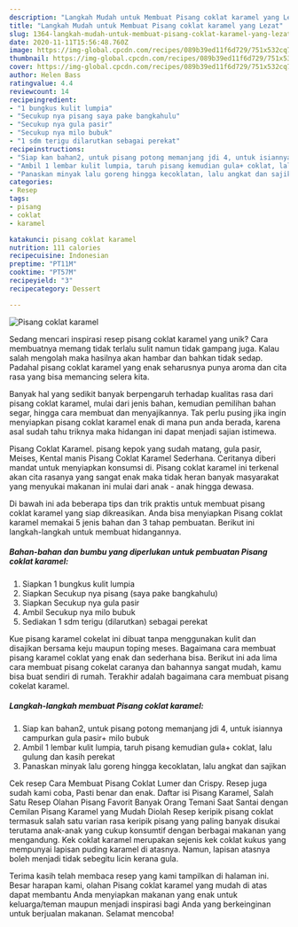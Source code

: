 ```yaml
---
description: "Langkah Mudah untuk Membuat Pisang coklat karamel yang Lezat"
title: "Langkah Mudah untuk Membuat Pisang coklat karamel yang Lezat"
slug: 1364-langkah-mudah-untuk-membuat-pisang-coklat-karamel-yang-lezat
date: 2020-11-11T15:56:48.760Z
image: https://img-global.cpcdn.com/recipes/089b39ed11f6d729/751x532cq70/pisang-coklat-karamel-foto-resep-utama.jpg
thumbnail: https://img-global.cpcdn.com/recipes/089b39ed11f6d729/751x532cq70/pisang-coklat-karamel-foto-resep-utama.jpg
cover: https://img-global.cpcdn.com/recipes/089b39ed11f6d729/751x532cq70/pisang-coklat-karamel-foto-resep-utama.jpg
author: Helen Bass
ratingvalue: 4.4
reviewcount: 14
recipeingredient:
- "1 bungkus kulit lumpia"
- "Secukup nya pisang saya pake bangkahulu"
- "Secukup nya gula pasir"
- "Secukup nya milo bubuk"
- "1 sdm terigu dilarutkan sebagai perekat"
recipeinstructions:
- "Siap kan bahan2, untuk pisang potong memanjang jdi 4, untuk isiannya campurkan gula pasir+ milo bubuk"
- "Ambil 1 lembar kulit lumpia, taruh pisang kemudian gula+ coklat, lalu gulung dan kasih perekat"
- "Panaskan minyak lalu goreng hingga kecoklatan, lalu angkat dan sajikan"
categories:
- Resep
tags:
- pisang
- coklat
- karamel

katakunci: pisang coklat karamel 
nutrition: 111 calories
recipecuisine: Indonesian
preptime: "PT11M"
cooktime: "PT57M"
recipeyield: "3"
recipecategory: Dessert

---
```



![Pisang coklat karamel](https://img-global.cpcdn.com/recipes/089b39ed11f6d729/751x532cq70/pisang-coklat-karamel-foto-resep-utama.jpg)

Sedang mencari inspirasi resep pisang coklat karamel yang unik? Cara membuatnya memang tidak terlalu sulit namun tidak gampang juga. Kalau salah mengolah maka hasilnya akan hambar dan bahkan tidak sedap. Padahal pisang coklat karamel yang enak seharusnya punya aroma dan cita rasa yang bisa memancing selera kita.

Banyak hal yang sedikit banyak berpengaruh terhadap kualitas rasa dari pisang coklat karamel, mulai dari jenis bahan, kemudian pemilihan bahan segar, hingga cara membuat dan menyajikannya. Tak perlu pusing jika ingin menyiapkan pisang coklat karamel enak di mana pun anda berada, karena asal sudah tahu triknya maka hidangan ini dapat menjadi sajian istimewa.

Pisang Coklat Karamel. pisang kepok yang sudah matang, gula pasir, Meises, Kental manis Pisang Coklat Karamel Sederhana. Ceritanya diberi mandat untuk menyiapkan konsumsi di. Pisang coklat karamel ini terkenal akan cita rasanya yang sangat enak maka tidak heran banyak masyarakat yang menyukai makanan ini mulai dari anak - anak hingga dewasa.


Di bawah ini ada beberapa tips dan trik praktis untuk membuat pisang coklat karamel yang siap dikreasikan. Anda bisa menyiapkan Pisang coklat karamel memakai 5 jenis bahan dan 3 tahap pembuatan. Berikut ini langkah-langkah untuk membuat hidangannya.

<!--inarticleads1-->

##### Bahan-bahan dan bumbu yang diperlukan untuk pembuatan Pisang coklat karamel:

1. Siapkan 1 bungkus kulit lumpia
1. Siapkan Secukup nya pisang (saya pake bangkahulu)
1. Siapkan Secukup nya gula pasir
1. Ambil Secukup nya milo bubuk
1. Sediakan 1 sdm terigu (dilarutkan) sebagai perekat


Kue pisang karamel cokelat ini dibuat tanpa menggunakan kulit dan disajikan bersama keju maupun toping meses. Bagaimana cara membuat pisang karamel coklat yang enak dan sederhana bisa. Berikut ini ada lima cara membuat pisang cokelat caranya dan bahannya sangat mudah, kamu bisa buat sendiri di rumah. Terakhir adalah bagaimana cara membuat pisang cokelat karamel. 

<!--inarticleads2-->

##### Langkah-langkah membuat Pisang coklat karamel:

1. Siap kan bahan2, untuk pisang potong memanjang jdi 4, untuk isiannya campurkan gula pasir+ milo bubuk
1. Ambil 1 lembar kulit lumpia, taruh pisang kemudian gula+ coklat, lalu gulung dan kasih perekat
1. Panaskan minyak lalu goreng hingga kecoklatan, lalu angkat dan sajikan


Cek resep Cara Membuat Pisang Coklat Lumer dan Crispy. Resep juga sudah kami coba, Pasti benar dan enak. Daftar isi Pisang Karamel, Salah Satu Resep Olahan Pisang Favorit Banyak Orang Temani Saat Santai dengan Cemilan Pisang Karamel yang Mudah Diolah Resep keripik pisang coklat termasuk salah satu varian rasa keripik pisang yang paling banyak disukai terutama anak-anak yang cukup konsumtif dengan berbagai makanan yang mengandung. Kek coklat karamel merupakan sejenis kek coklat kukus yang mempunyai lapisan puding karamel di atasnya. Namun, lapisan atasnya boleh menjadi tidak sebegitu licin kerana gula. 

Terima kasih telah membaca resep yang kami tampilkan di halaman ini. Besar harapan kami, olahan Pisang coklat karamel yang mudah di atas dapat membantu Anda menyiapkan makanan yang enak untuk keluarga/teman maupun menjadi inspirasi bagi Anda yang berkeinginan untuk berjualan makanan. Selamat mencoba!

